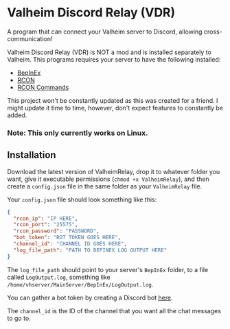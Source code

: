 # Valheim Discord Relay (VDR)
A program that can connect your Valheim server to Discord, allowing cross-communication!

Valheim Discord Relay (VDR) is NOT a mod and is installed separately to Valheim. This programs requires your server to have the following installed:

- [BepInEx](https://thunderstore.io/c/valheim/p/denikson/BepInExPack_Valheim/)
- [RCON](https://thunderstore.io/c/valheim/p/AviiNL/rcon/)
- [RCON Commands](https://thunderstore.io/c/valheim/p/JereKuusela/Rcon_Commands/)

This project won't be constantly updated as this was created for a friend. I might update it time to time, however, don't expect features to constantly be added.

### Note: This only currently works on Linux.

## Installation

Download the latest version of ValheimRelay, drop it to whatever folder you want, give it executable permissions (`chmod +x ValheimRelay`), and then create a `config.json` file in the same folder as your `ValheimRelay` file.

Your `config.json` file should look something like this:
```json
{
  "rcon_ip": "IP HERE",
  "rcon_port": "25575",
  "rcon_password": "PASSWORD",
  "bot_token": "BOT TOKEN GOES HERE",
  "channel_id": "CHANNEL ID GOES HERE",
  "log_file_path": "PATH TO BEPINEX LOG OUTPUT HERE"
}
```

The `log_file_path` should point to your server's `BepInEx` folder, to a file called `LogOutput.log`, something like `/home/vhserver/MainServer/BepInEx/LogOutput.log`.

You can gather a bot token by creating a Discord bot [here](https://discord.com/developers/applications).

The `channel_id` is the ID of the channel that you want all the chat messages to go to.

